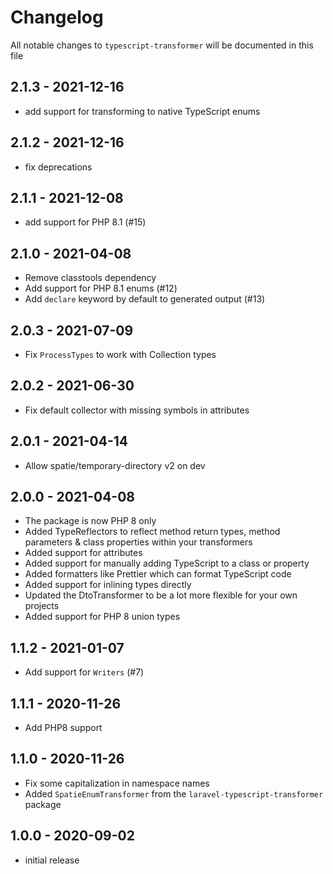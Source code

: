 # Changelog

All notable changes to `typescript-transformer` will be documented in this file

## 2.1.3 - 2021-12-16

- add support for transforming to native TypeScript enums

## 2.1.2 - 2021-12-16

- fix deprecations

## 2.1.1 - 2021-12-08

- add support for PHP 8.1 (#15)

## 2.1.0 - 2021-04-08

- Remove classtools dependency
- Add support for PHP 8.1 enums (#12)
- Add `declare` keyword by default to generated output (#13)

## 2.0.3 - 2021-07-09

- Fix `ProcessTypes` to work with Collection types

## 2.0.2 - 2021-06-30

- Fix default collector with missing symbols in attributes

## 2.0.1 - 2021-04-14

- Allow spatie/temporary-directory v2 on dev

## 2.0.0 - 2021-04-08

- The package is now PHP 8 only
- Added TypeReflectors to reflect method return types, method parameters & class properties within your transformers
- Added support for attributes
- Added support for manually adding TypeScript to a class or property
- Added formatters like Prettier which can format TypeScript code
- Added support for inlining types directly
- Updated the DtoTransformer to be a lot more flexible for your own projects
- Added support for PHP 8 union types

## 1.1.2 - 2021-01-07

- Add support for `Writers` (#7)

## 1.1.1 - 2020-11-26

- Add PHP8 support

## 1.1.0 - 2020-11-26

- Fix some capitalization in namespace names
- Added `SpatieEnumTransformer` from the `laravel-typescript-transformer` package

## 1.0.0 - 2020-09-02

- initial release
